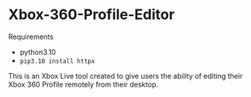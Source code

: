 # Xbox-360-Profile-Editor

Requirements
- python3.10
- ``pip3.10 install httpx``

This is an Xbox Live tool created to give users the ability of editing their Xbox 360 Profile remotely from their desktop.
